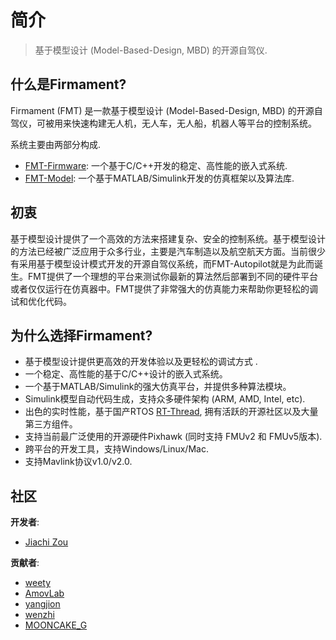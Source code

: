 # 简介

> 基于模型设计 (Model-Based-Design, MBD) 的开源自驾仪.

## 什么是Firmament?

Firmament (FMT) 是一款基于模型设计 (Model-Based-Design, MBD) 的开源自驾仪，可被用来快速构建无人机，无人车，无人船，机器人等平台的控制系统。

系统主要由两部分构成.

- [FMT-Firmware](https://github.com/Firmament-Autopilot/FMT-Firmware): 一个基于C/C++开发的稳定、高性能的嵌入式系统.
- [FMT-Model](https://github.com/Firmament-Autopilot/FMT-Model): 一个基于MATLAB/Simulink开发的仿真框架以及算法库.

## 初衷

基于模型设计提供了一个高效的方法来搭建复杂、安全的控制系统。基于模型设计的方法已经被广泛应用于众多行业，主要是汽车制造以及航空航天方面。当前很少有采用基于模型设计模式开发的开源自驾仪系统，而FMT-Autopilot就是为此而诞生。FMT提供了一个理想的平台来测试你最新的算法然后部署到不同的硬件平台或者仅仅运行在仿真器中。FMT提供了非常强大的仿真能力来帮助你更轻松的调试和优化代码。

## 为什么选择Firmament?

- 基于模型设计提供更高效的开发体验以及更轻松的调试方式 .
- 一个稳定、高性能的基于C/C++设计的嵌入式系统。
- 一个基于MATLAB/Simulink的强大仿真平台，并提供多种算法模块。
- Simulink模型自动代码生成，支持众多硬件架构 (ARM, AMD, Intel, etc).
- 出色的实时性能，基于国产RTOS [RT-Thread](https://www.rt-thread.org/), 拥有活跃的开源社区以及大量第三方组件。
- 支持当前最广泛使用的开源硬件Pixhawk (同时支持 FMUv2 和 FMUv5版本).
- 跨平台的开发工具，支持Windows/Linux/Mac.
- 支持Mavlink协议v1.0/v2.0.

## 社区

**开发者**:
- [Jiachi Zou](https://github.com/JcZou)

**贡献者**:
- [weety](https://github.com/weety)
- [AmovLab](https://github.com/amov-lab)
- [yangjion](https://github.com/yangjion)
- [wenzhi](https://github.com/wenzhicode)
- [MOONCAKE_G](https://github.com/mooncakeG)
